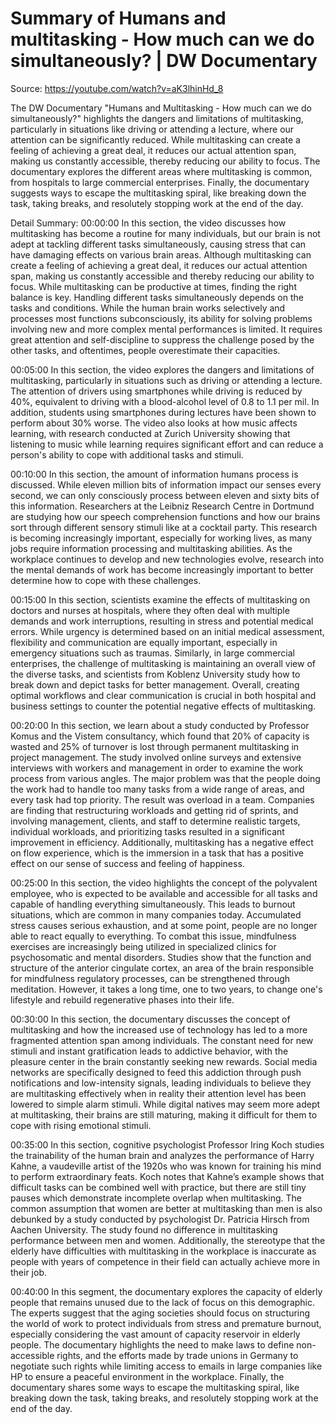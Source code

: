 # Summary of Humans and multitasking - How much can we do simultaneously? | DW Documentary

Source: https://youtube.com/watch?v=aK3lhinHd_8

The DW Documentary "Humans and Multitasking - How much can we do simultaneously?" highlights the dangers and limitations of multitasking, particularly in situations like driving or attending a lecture, where our attention can be significantly reduced. While multitasking can create a feeling of achieving a great deal, it reduces our actual attention span, making us constantly accessible, thereby reducing our ability to focus. The documentary explores the different areas where multitasking is common, from hospitals to large commercial enterprises. Finally, the documentary suggests ways to escape the multitasking spiral, like breaking down the task, taking breaks, and resolutely stopping work at the end of the day.

Detail Summary: 
00:00:00
In this section, the video discusses how multitasking has become a routine for many individuals, but our brain is not adept at tackling different tasks simultaneously, causing stress that can have damaging effects on various brain areas. Although multitasking can create a feeling of achieving a great deal, it reduces our actual attention span, making us constantly accessible and thereby reducing our ability to focus. While multitasking can be productive at times, finding the right balance is key. Handling different tasks simultaneously depends on the tasks and conditions. While the human brain works selectively and processes most functions subconsciously, its ability for solving problems involving new and more complex mental performances is limited. It requires great attention and self-discipline to suppress the challenge posed by the other tasks, and oftentimes, people overestimate their capacities.

00:05:00
In this section, the video explores the dangers and limitations of multitasking, particularly in situations such as driving or attending a lecture. The attention of drivers using smartphones while driving is reduced by 40%, equivalent to driving with a blood-alcohol level of 0.8 to 1.1 per mil. In addition, students using smartphones during lectures have been shown to perform about 30% worse. The video also looks at how music affects learning, with research conducted at Zurich University showing that listening to music while learning requires significant effort and can reduce a person's ability to cope with additional tasks and stimuli.

00:10:00
In this section, the amount of information humans process is discussed. While eleven million bits of information impact our senses every second, we can only consciously process between eleven and sixty bits of this information. Researchers at the Leibniz Research Centre in Dortmund are studying how our speech comprehension functions and how our brains sort through different sensory stimuli like at a cocktail party. This research is becoming increasingly important, especially for working lives, as many jobs require information processing and multitasking abilities. As the workplace continues to develop and new technologies evolve, research into the mental demands of work has become increasingly important to better determine how to cope with these challenges.

00:15:00
In this section, scientists examine the effects of multitasking on doctors and nurses at hospitals, where they often deal with multiple demands and work interruptions, resulting in stress and potential medical errors. While urgency is determined based on an initial medical assessment, flexibility and communication are equally important, especially in emergency situations such as traumas. Similarly, in large commercial enterprises, the challenge of multitasking is maintaining an overall view of the diverse tasks, and scientists from Koblenz University study how to break down and depict tasks for better management. Overall, creating optimal workflows and clear communication is crucial in both hospital and business settings to counter the potential negative effects of multitasking.

00:20:00
In this section, we learn about a study conducted by Professor Komus and the Vistem consultancy, which found that 20% of capacity is wasted and 25% of turnover is lost through permanent multitasking in project management. The study involved online surveys and extensive interviews with workers and management in order to examine the work process from various angles. The major problem was that the people doing the work had to handle too many tasks from a wide range of areas, and every task had top priority. The result was overload in a team. Companies are finding that restructuring workloads and getting rid of sprints, and involving management, clients, and staff to determine realistic targets, individual workloads, and prioritizing tasks resulted in a significant improvement in efficiency. Additionally, multitasking has a negative effect on flow experience, which is the immersion in a task that has a positive effect on our sense of success and feeling of happiness.

00:25:00
In this section, the video highlights the concept of the polyvalent employee, who is expected to be available and accessible for all tasks and capable of handling everything simultaneously. This leads to burnout situations, which are common in many companies today. Accumulated stress causes serious exhaustion, and at some point, people are no longer able to react equally to everything. To combat this issue, mindfulness exercises are increasingly being utilized in specialized clinics for psychosomatic and mental disorders. Studies show that the function and structure of the anterior cingulate cortex, an area of the brain responsible for mindfulness regulatory processes, can be strengthened through meditation. However, it takes a long time, one to two years, to change one's lifestyle and rebuild regenerative phases into their life.

00:30:00
In this section, the documentary discusses the concept of multitasking and how the increased use of technology has led to a more fragmented attention span among individuals. The constant need for new stimuli and instant gratification leads to addictive behavior, with the pleasure center in the brain constantly seeking new rewards. Social media networks are specifically designed to feed this addiction through push notifications and low-intensity signals, leading individuals to believe they are multitasking effectively when in reality their attention level has been lowered to simple alarm stimuli. While digital natives may seem more adept at multitasking, their brains are still maturing, making it difficult for them to cope with rising emotional stimuli.

00:35:00
In this section, cognitive psychologist Professor Iring Koch studies the trainability of the human brain and analyzes the performance of Harry Kahne, a vaudeville artist of the 1920s who was known for training his mind to perform extraordinary feats. Koch notes that Kahne’s example shows that difficult tasks can be combined well with practice, but there are still tiny pauses which demonstrate incomplete overlap when multitasking. The common assumption that women are better at multitasking than men is also debunked by a study conducted by psychologist Dr. Patricia Hirsch from Aachen University. The study found no difference in multitasking performance between men and women. Additionally, the stereotype that the elderly have difficulties with multitasking in the workplace is inaccurate as people with years of competence in their field can actually achieve more in their job.

00:40:00
In this segment, the documentary explores the capacity of elderly people that remains unused due to the lack of focus on this demographic. The experts suggest that the aging societies should focus on structuring the world of work to protect individuals from stress and premature burnout, especially considering the vast amount of capacity reservoir in elderly people. The documentary highlights the need to make laws to define non-accessible rights, and the efforts made by trade unions in Germany to negotiate such rights while limiting access to emails in large companies like HP to ensure a peaceful environment in the workplace. Finally, the documentary shares some ways to escape the multitasking spiral, like breaking down the task, taking breaks, and resolutely stopping work at the end of the day.

